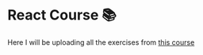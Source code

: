 # React Course 📚

Here I will be uploading all the exercises from [this course](https://github.com/midudev/aprendiendo-react)
